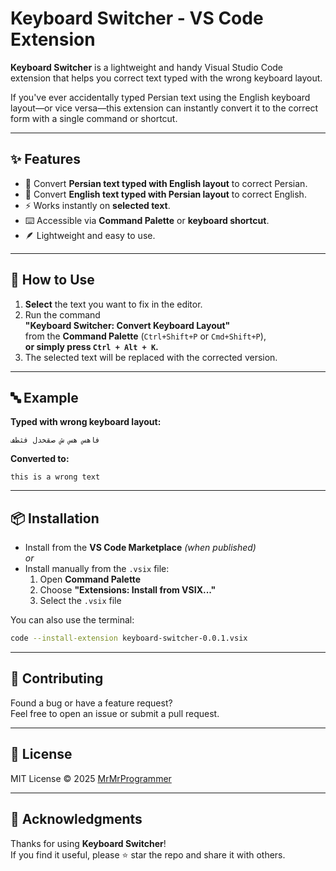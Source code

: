 
# Keyboard Switcher - VS Code Extension

**Keyboard Switcher** is a lightweight and handy Visual Studio Code extension that helps you correct text typed with the wrong keyboard layout.

If you've ever accidentally typed Persian text using the English keyboard layout—or vice versa—this extension can instantly convert it to the correct form with a single command or shortcut.

---

## ✨ Features

- 🔄 Convert **Persian text typed with English layout** to correct Persian.
- 🔄 Convert **English text typed with Persian layout** to correct English.
- ⚡ Works instantly on **selected text**.
- ⌨️ Accessible via **Command Palette** or **keyboard shortcut**.
- 🪶 Lightweight and easy to use.

---

## 🚀 How to Use

1. **Select** the text you want to fix in the editor.
2. Run the command  
   **"Keyboard Switcher: Convert Keyboard Layout"**  
   from the **Command Palette** (`Ctrl+Shift+P` or `Cmd+Shift+P`),  
   **or simply press `Ctrl + Alt + K`.**
3. The selected text will be replaced with the corrected version.

---

## 🔤 Example

**Typed with wrong keyboard layout:**

```
فاهس هس ش صقخدل فثطف
```

**Converted to:**

```
this is a wrong text
```

---

## 📦 Installation

- Install from the **VS Code Marketplace** *(when published)*  
  _or_
- Install manually from the `.vsix` file:
  1. Open **Command Palette**
  2. Choose **"Extensions: Install from VSIX..."**
  3. Select the `.vsix` file

You can also use the terminal:
```bash
code --install-extension keyboard-switcher-0.0.1.vsix
```

---

## 🤝 Contributing

Found a bug or have a feature request?  
Feel free to open an issue or submit a pull request.

---

## 📄 License

MIT License © 2025 [MrMrProgrammer](https://mrmrprogrammer.ir)

---

## 🙏 Acknowledgments

Thanks for using **Keyboard Switcher**!  
If you find it useful, please ⭐ star the repo and share it with others.
